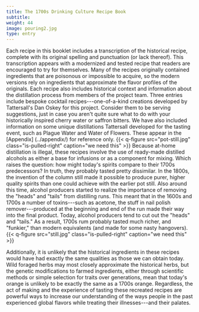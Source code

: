 ```yaml
---
title: The 1700s Drinking Culture Recipe Book
subtitle:
weight: 44
image: pouring2.jpg
type: entry
---
```



Each recipe in this booklet includes a transcription of the historical recipe, complete with its original spelling and punctuation (or lack thereof). This transcription appears with a modernized and tested recipe that readers are encouraged to try for themselves. Many of the recipes originally contained ingredients that are poisonous or impossible to acquire, so the modern versions rely on ingredients that approximate the flavor profiles of the originals. Each recipe also includes historical context and information about the distillation process from members of the project team. Three entries include bespoke cocktail recipes---one-of-a-kind creations developed by Tattersall's Dan Oskey for this project. Consider them to be serving suggestions, just in case you aren't quite sure what to do with your historically inspired cherry water or saffron bitters. We have also included information on some unique distillations Tattersall developed for the tasting event, such as Plague Water and Water of Flowers. These appear in the [Appendix] (../appendix/) for reference only.
{{< q-figure src="pot-still.jpg"  class="is-pulled-right" caption="we need this"  >}}
Because at-home distillation is illegal, these recipes involve the use of ready-made distilled alcohols as either a base for infusions or as a component for mixing. Which raises the question: how might today's spirits compare to their 1700s predecessors? In truth, they probably tasted pretty dissimilar. In the 1800s, the invention of the column still made it possible to produce purer, higher quality spirits than one could achieve with the earlier pot still. Also around this time, alcohol producers started to realize the importance of removing the "heads" and "tails" from distilling runs. This meant that in the 1600s and 1700s a number of toxins---such as acetone, the stuff in nail polish remover---produced at the beginning and end of the run made their way into the final product. Today, alcohol producers tend to cut out the "heads" and "tails." As a result, 1700s rum probably tasted much richer, and "funkier," than modern equivalents (and made for some nasty hangovers).
<br>
{{< q-figure src="still.jpg"  class="is-pulled-right" caption="we need this"  >}}

Additionally, it is unlikely that the historical ingredients in these recipes would have had exactly the same qualities as those we can obtain today. Wild foraged herbs may most closely approximate the historical herbs, but the genetic modifications to farmed ingredients, either through scientific methods or simple selection for traits over generations, mean that today's orange is unlikely to be exactly the same as a 1700s orange. Regardless, the act of making and the experience of tasting these recreated recipes are powerful ways to increase our understanding of the ways people in the past experienced global flavors while treating their illnesses---and their palates.
